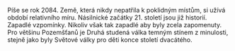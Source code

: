 Píše se rok 2084. Země, která nikdy nepatřila k poklidným místům, si
užívá období relativního míru. Násilnické začátky 21. století jsou již
historií. Zapadlé vzpomínky. Nikoliv však tak zapadlé aby byly zcela
zapomenuty. Pro většinu Pozemšťanů je Druhá studená válka temným stínem
z minulosti, stejně jako byly Světové války pro děti konce století
dvacátého.